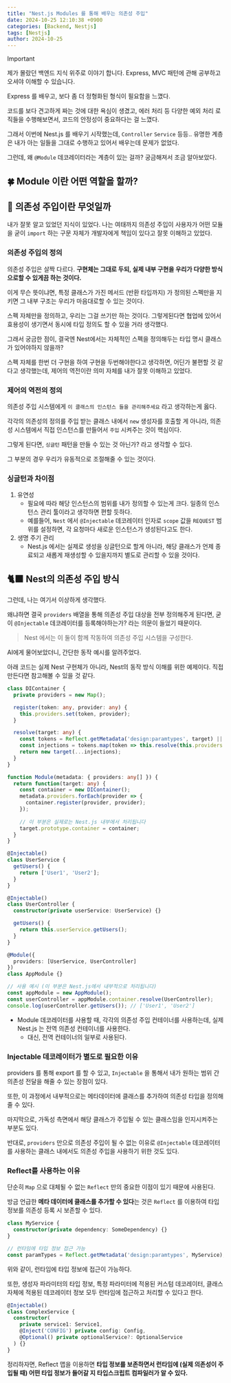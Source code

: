 ```yaml
---
title: "Nest.js Modules 를 통해 배우는 의존성 주입"
date: 2024-10-25 12:10:38 +0900
categories: [Backend, Nestjs]
tags: [Nestjs]
author: 2024-10-25
---
```

> [!important]
> 
> 제가 몰랐던 백엔드 지식 위주로 이야기 합니다.
> Express, MVC 패턴에 관해 공부하고 오셔야 이해할 수 있습니다.

Express 를 배우고, 보다 좀 더 정형화된 형식이 필요함을 느꼈다. 

코드를 보다 견고하게 짜는 것에 대한 욕심이 생겼고, 에러 처리 등 다양한 예외 처리 로직들을 수행해보면서, 코드의 안정성이 중요하다는 걸 느꼈다.

그래서 이번에 Nest.js 를 배우기 시작했는데, `Controller` `Service` 등등.. 유명한 계층은 내가 아는 일들을 그대로 수행하고 있어서 배우는데 문제가 없었다.

그런데, 왜 `@Module` 데코레이터라는 계층이 있는 걸까? 궁금해져서 조금 알아보았다.
## 🍀 Module 이란 어떤 역할을 할까?
## 💉 의존성 주입이란 무엇일까

내가 잘못 알고 있었던 지식이 있었다.
나는 여태까지 의존성 주입이 사용자가 어떤 모듈을 굳이 `import` 하는 구문 자체가 개발자에게 책임이 있다고 잘못 이해하고 있었다.

### 의존성 주입의 정의

의존성 주입은 살짝 다르다. **구현체는 그대로 두되, 실제 내부 구현을 우리가 다양한 방식으로할 수 있게끔 하는 것이다.**

이게 무슨 뜻이냐면, 특정 클래스가 가진 메서드 (반환 타입까지) 가 정의된 스펙만을 지키면 그 내부 구조는 우리가 마음대로할 수 있는 것이다.

스펙 자체만을 정의하고, 우리는 그걸 쓰기만 하는 것이다.  그렇게된다면 협업에 있어서 효용성이 생기면서 동시에 타입 정의도 할 수 있을 거라 생각했다.

그래서 궁금한 점이, 결국엔 Nest에서는 자체적인 스펙을 정의해두는 타입 명시 클래스가 있어야하지 않을까?

스펙 자체를 한번 더 구현을 하여 구현을 두번해야한다고 생각하면, 어딘가 불편할 것 같다고 생각했는데, 제어의 역전이란 의미 자체를 내가 잘못 이해하고 있었다.

### 제어의 역전의 정의

의존성 주입 시스템에게 `이 클래스의 인스턴스 들을 관리해주세요` 라고 생각하는게 옳다. 

각각의 의존성의 정의를 주입 받는 클래스 내에서 `new` 생성자를 호출할 게 아니라, 의존성 시스템에서 직접 인스턴스를 만들어서 `주입` 시켜주는 것이 핵심이다.

그렇게 된다면, `싱글턴` 패턴을 만들 수 있는 것 아닌가? 라고 생각할 수 있다.

그 부분의 경우 우리가 유동적으로 조절해줄 수 있는 것이다. 

### 싱글턴과 차이점

1. 유연성 
	- 필요에 따라 해당 인스턴스의 범위를 내가 정의할 수 있는게 크다. 일종의 인스턴스 관리 툴이라고 생각하면 편할 듯하다.
	- 예를들어, `Nest` 에서 `@Injectable` 데코레이터 인자로 `scope` 값을 `REQUEST` 범위를 설정하면, 각 요청마다 새로운 인스턴스가 생성된다고도 한다.
1. 생명 주기 관리
	- Nest.js 에서는 실제로 생성을 싱글턴으로 할게 아니라, 해당 클래스가 언제 종료되고 새롭게 재생성할 수 있을지까지 별도로 관리할 수 있을 것이다.
## 🐈‍⬛ Nest의 의존성 주입 방식

그런데, 나는 여기서 이상하게 생각했다.

왜냐하면 결국 `providers` 배열을 통해 의존성 주입 대상을 전부 정의해주게 된다면, 굳이 `@Injectable` 데코레이터를 등록해야하는가? 라는 의문이 들었기 때문이다.

>  Nest 에서는 이 둘이 함께 작동하여 의존성 주입 시스템을 구성한다.

AI에게 물어보았더니, 간단한 동작 예시를 알려주었다.

아래 코드는 실제 Nest 구현체가 아니라, Nest의 동작 방식 이해를 위한 예제이다. 직접 만든다면 참고해볼 수 있을 것 같다.

```ts
class DIContainer {
  private providers = new Map();

  register(token: any, provider: any) {
    this.providers.set(token, provider);
  }

  resolve(target: any) {
    const tokens = Reflect.getMetadata('design:paramtypes', target) || [];
    const injections = tokens.map(token => this.resolve(this.providers.get(token)));
    return new target(...injections);
  }
}

function Module(metadata: { providers: any[] }) {
  return function(target: any) {
    const container = new DIContainer();
    metadata.providers.forEach(provider => {
      container.register(provider, provider);
    });
    
    // 이 부분은 실제로는 Nest.js 내부에서 처리됩니다
    target.prototype.container = container;
  }
}

@Injectable()
class UserService {
  getUsers() {
    return ['User1', 'User2'];
  }
}

@Injectable()
class UserController {
  constructor(private userService: UserService) {}

  getUsers() {
    return this.userService.getUsers();
  }
}

@Module({
  providers: [UserService, UserController]
})
class AppModule {}

// 사용 예시 (이 부분은 Nest.js에서 내부적으로 처리됩니다)
const appModule = new AppModule();
const userController = appModule.container.resolve(UserController);
console.log(userController.getUsers()); // ['User1', 'User2']
```

- Module 데코레이터를 사용할 때, 각각의 의존성 주입 컨테이너를 사용하는데, 실제 Nest.js 는 전역 의존성 컨테이너를 사용한다.
	- 대신, 전역 컨테이너의 일부로 사용된다.

### Injectable 데코레이터가 별도로 필요한 이유

providers 를 통해 export 를 할 수 있고, `Injectable` 을 통해서 내가 원하는 범위 간 의존성 전달을 해줄 수 있는 장점이 있다.

또한, 이 과정에서 내부적으로는 메타데이터에 클래스를 추가하여 의존성 타입을 정의해줄 수 있다.

마지막으로, 가독성 측면에서 해당 클래스가 주입될 수 있는 클래스임을 인지시켜주는 부분도 있다.

반대로, `providers` 만으로 의존성 주입이 될 수 없는 이유로 `@Injectable` 데코레이터를 사용하는 클래스 내에서도 의존성 주입을 사용하기 위한 것도 있다.

### Reflect를 사용하는 이유

단순히 `Map` 으로 대체될 수 없는 `Reflect` 만의 중요한 이점이 있기 때문에 사용된다.

방금 언급한 **메타 데이터에 클래스를 추가할 수 있다**는 것은 `Reflect` 를 이용하여 타입 정보를 의존성 등록 시 보존할 수 있다.

```ts
class MyService {
  constructor(private dependency: SomeDependency) {}
}

// 런타임에 타입 정보 접근 가능
const paramTypes = Reflect.getMetadata('design:paramtypes', MyService);
```

위와 같이, 런타임에 타입 정보에 접근이 가능하다.

또한, 생성자 파라미터의 타입 정보, 특정 파라미터에 적용된 커스텀 데코레이터, 클래스 자체에 적용된 데코레이터 정보 모두 런타임에 접근하고 처리할 수 있다고 한다.

```ts
@Injectable()
class ComplexService {
  constructor(
    private service1: Service1,
    @Inject('CONFIG') private config: Config,
    @Optional() private optionalService?: OptionalService
  ) {}
}
```

정리하자면, Reflect 맵을 이용하면 **타입 정보를 보존하면서 런타임에 (실제 의존성이 주입될 때) 어떤 타입 정보가 들어갈 지 타입스크립트 컴파일러가 알 수 있다.**

